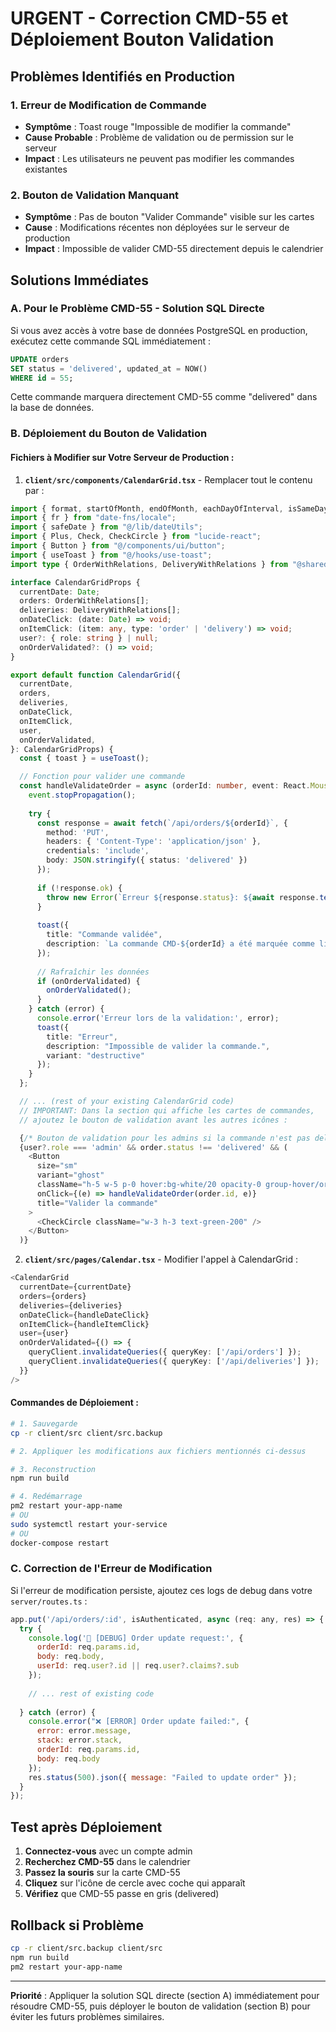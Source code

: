 # URGENT - Correction CMD-55 et Déploiement Bouton Validation

## Problèmes Identifiés en Production

### 1. Erreur de Modification de Commande 
- **Symptôme** : Toast rouge "Impossible de modifier la commande" 
- **Cause Probable** : Problème de validation ou de permission sur le serveur
- **Impact** : Les utilisateurs ne peuvent pas modifier les commandes existantes

### 2. Bouton de Validation Manquant
- **Symptôme** : Pas de bouton "Valider Commande" visible sur les cartes
- **Cause** : Modifications récentes non déployées sur le serveur de production
- **Impact** : Impossible de valider CMD-55 directement depuis le calendrier

## Solutions Immédiates

### A. Pour le Problème CMD-55 - Solution SQL Directe

Si vous avez accès à votre base de données PostgreSQL en production, exécutez cette commande SQL immédiatement :

```sql
UPDATE orders 
SET status = 'delivered', updated_at = NOW() 
WHERE id = 55;
```

Cette commande marquera directement CMD-55 comme "delivered" dans la base de données.

### B. Déploiement du Bouton de Validation

#### Fichiers à Modifier sur Votre Serveur de Production :

1. **`client/src/components/CalendarGrid.tsx`** - Remplacer tout le contenu par :
```typescript
import { format, startOfMonth, endOfMonth, eachDayOfInterval, isSameDay, isSameMonth, isToday } from "date-fns";
import { fr } from "date-fns/locale";
import { safeDate } from "@/lib/dateUtils";
import { Plus, Check, CheckCircle } from "lucide-react";
import { Button } from "@/components/ui/button";
import { useToast } from "@/hooks/use-toast";
import type { OrderWithRelations, DeliveryWithRelations } from "@shared/schema";

interface CalendarGridProps {
  currentDate: Date;
  orders: OrderWithRelations[];
  deliveries: DeliveryWithRelations[];
  onDateClick: (date: Date) => void;
  onItemClick: (item: any, type: 'order' | 'delivery') => void;
  user?: { role: string } | null;
  onOrderValidated?: () => void;
}

export default function CalendarGrid({
  currentDate,
  orders,
  deliveries,
  onDateClick,
  onItemClick,
  user,
  onOrderValidated,
}: CalendarGridProps) {
  const { toast } = useToast();

  // Fonction pour valider une commande
  const handleValidateOrder = async (orderId: number, event: React.MouseEvent) => {
    event.stopPropagation();
    
    try {
      const response = await fetch(`/api/orders/${orderId}`, {
        method: 'PUT',
        headers: { 'Content-Type': 'application/json' },
        credentials: 'include',
        body: JSON.stringify({ status: 'delivered' })
      });
      
      if (!response.ok) {
        throw new Error(`Erreur ${response.status}: ${await response.text()}`);
      }
      
      toast({
        title: "Commande validée",
        description: `La commande CMD-${orderId} a été marquée comme livrée.`,
      });
      
      // Rafraîchir les données
      if (onOrderValidated) {
        onOrderValidated();
      }
    } catch (error) {
      console.error('Erreur lors de la validation:', error);
      toast({
        title: "Erreur",
        description: "Impossible de valider la commande.",
        variant: "destructive"
      });
    }
  };

  // ... (rest of your existing CalendarGrid code)
  // IMPORTANT: Dans la section qui affiche les cartes de commandes, 
  // ajoutez le bouton de validation avant les autres icônes :

  {/* Bouton de validation pour les admins si la commande n'est pas delivered */}
  {user?.role === 'admin' && order.status !== 'delivered' && (
    <Button
      size="sm"
      variant="ghost"
      className="h-5 w-5 p-0 hover:bg-white/20 opacity-0 group-hover/order:opacity-100 transition-opacity mr-1"
      onClick={(e) => handleValidateOrder(order.id, e)}
      title="Valider la commande"
    >
      <CheckCircle className="w-3 h-3 text-green-200" />
    </Button>
  )}
```

2. **`client/src/pages/Calendar.tsx`** - Modifier l'appel à CalendarGrid :
```typescript
<CalendarGrid
  currentDate={currentDate}
  orders={orders}
  deliveries={deliveries}
  onDateClick={handleDateClick}
  onItemClick={handleItemClick}
  user={user}
  onOrderValidated={() => {
    queryClient.invalidateQueries({ queryKey: ['/api/orders'] });
    queryClient.invalidateQueries({ queryKey: ['/api/deliveries'] });
  }}
/>
```

#### Commandes de Déploiement :

```bash
# 1. Sauvegarde
cp -r client/src client/src.backup

# 2. Appliquer les modifications aux fichiers mentionnés ci-dessus

# 3. Reconstruction
npm run build

# 4. Redémarrage
pm2 restart your-app-name
# OU
sudo systemctl restart your-service
# OU  
docker-compose restart
```

### C. Correction de l'Erreur de Modification

Si l'erreur de modification persiste, ajoutez ces logs de debug dans votre `server/routes.ts` :

```javascript
app.put('/api/orders/:id', isAuthenticated, async (req: any, res) => {
  try {
    console.log('🔧 [DEBUG] Order update request:', {
      orderId: req.params.id,
      body: req.body,
      userId: req.user?.id || req.user?.claims?.sub
    });
    
    // ... rest of existing code
    
  } catch (error) {
    console.error("❌ [ERROR] Order update failed:", {
      error: error.message,
      stack: error.stack,
      orderId: req.params.id,
      body: req.body
    });
    res.status(500).json({ message: "Failed to update order" });
  }
});
```

## Test après Déploiement

1. **Connectez-vous** avec un compte admin
2. **Recherchez CMD-55** dans le calendrier
3. **Passez la souris** sur la carte CMD-55
4. **Cliquez** sur l'icône de cercle avec coche qui apparaît
5. **Vérifiez** que CMD-55 passe en gris (delivered)

## Rollback si Problème

```bash
cp -r client/src.backup client/src
npm run build
pm2 restart your-app-name
```

---

**Priorité** : Appliquer la solution SQL directe (section A) immédiatement pour résoudre CMD-55, puis déployer le bouton de validation (section B) pour éviter les futurs problèmes similaires.